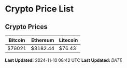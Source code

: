 # Crypto Price List

## Crypto Prices
| Bitcoin | Ethereum | Litecoin |
| ------- | -------- | -------- |
| $79021 | $3182.44 | $76.43 |
**Last Updated:** 2024-11-10 08:42 UTC
**Last Updated:** $DATE$
